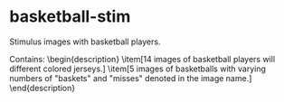 basketball-stim
===============

Stimulus images with basketball players.

Contains:
\begin{description}
\item[14 images of basketball players will different colored jerseys.] 
\item[5 images of basketballs with varying numbers of "baskets" and "misses" denoted in the image name.] 
\end{description}

